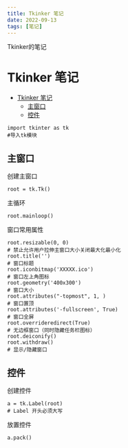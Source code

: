 ```yaml
---
title: Tkinker 笔记
date: 2022-09-13
tags: [笔记]
---
```

Tkinker的笔记
# Tkinker 笔记
<!-- TOC -->
* [Tkinker 笔记](#tkinker-)
  * [主窗口](#)
  * [控件](#)
<!-- TOC -->
    import tkinter as tk
    #导入tk模块

## 主窗口

创建主窗口

    root = tk.Tk()

主循环

    root.mainloop()

窗口常用属性

    root.resizable(0, 0) 
    # 禁止允许用户拉伸主窗口大小关闭最大化最小化
    root.title('')
    # 窗口标题
    root.iconbitmap('XXXXX.ico')
    # 窗口左上角图标
    root.geometry('400x300')
    # 窗口大小
    root.attributes("-topmost", 1, )
    # 窗口置顶
    root.attributes('-fullscreen', True)
    # 窗口全屏
    root.overrideredirect(True)
    # 无边框窗口（同时隐藏任务栏图标）
    root.deiconify()
    root.withdraw()
    # 显示/隐藏窗口

## 控件

创建控件

    a = tk.Label(root)
    # Label 开头必须大写
放置控件

    a.pack()
